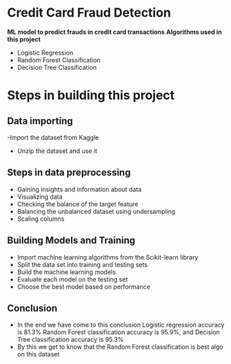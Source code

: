 # Credit Card Fraud Detection
**ML model to predict frauds in credit card transactions**
**Algorithms used in this project**
- Logistic Regression
- Random Forest Classification
- Decision Tree Classification

# Steps in building this project

## Data importing
-Import the dataset from Kaggle
- Unzip the dataset and use it
## Steps in data preprocessing
- Gaining insights and information about data
- Visualizing data
- Checking the balance of the target feature
- Balancing the unbalanced dataset using undersampling 
- Scaling columns
## Building Models and Training
- Import machine learning algorithms from the Scikit-learn library
- Split the data set into training and testing sets
- Build the machine learning models
- Evaluate each model on the testing set
- Choose the best model based on performance
## Conclusion
- In the end we have come to this conclusion Logistic regression accuracy is 81.3% Random Forest classification accuracy is 95.9%, and Decision Tree classification accuracy is 95.3%
- By this we get to know that the Random Forest classification is best algo on this dataset


